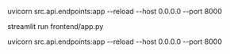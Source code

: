 uvicorn src.api.endpoints:app --reload --host 0.0.0.0 --port 8000

streamlit run frontend/app.py

uvicorn src.api.endpoints:app --reload --host 0.0.0.0 --port 8000